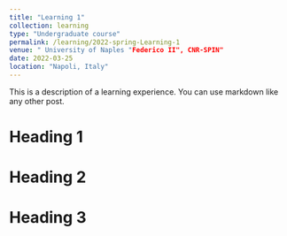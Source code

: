 ```yaml
---
title: "Learning 1"
collection: learning
type: "Undergraduate course"
permalink: /learning/2022-spring-Learning-1
venue: " University of Naples "Federico II", CNR-SPIN"
date: 2022-03-25
location: "Napoli, Italy"
---
```


This is a description of a learning experience. You can use markdown like any other post.

Heading 1
======

Heading 2
======

Heading 3
======
